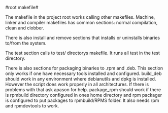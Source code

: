 #root makefile#

The makefile in the project root works calling other makefiles. Machine, linker and compiler makefiles has
common sections: normal compilation, clean and clobber.

There is also install and remove sections that installs or uninstalls binaries to/from the system.

The test section calls to test/ directorys makefile. It runs all test in the test directory.

There is also sections for packaging binaries to .rpm and .deb. This section only works if one
have necessary tools installed and configured. build_deb should work in any environment where
debianutils and dpkg is installed. However the script does work properly in all architectures.
If there is problems with that ask apason for help. package_rpm should work if there is rpmbuild
directory configured in ones home directory and rpm packager is configured to put packages to
rpmbuild/RPMS folder. It also needs rpm and rpmdevtools to work.
